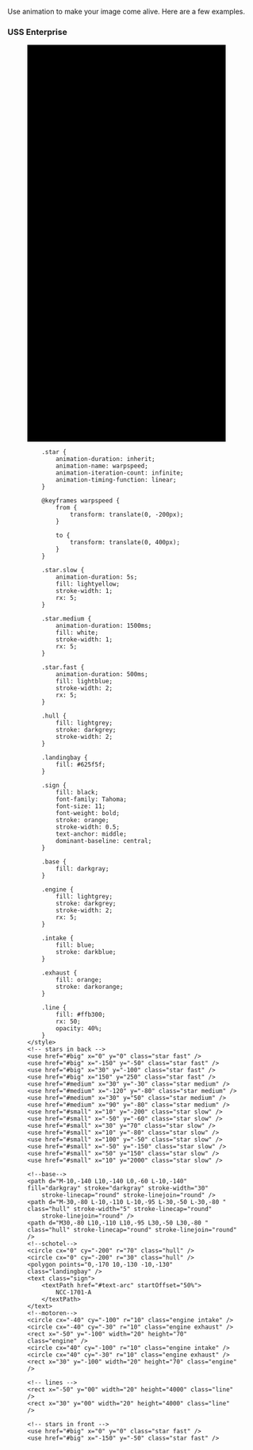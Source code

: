 Use animation to make your image come alive. Here are a few examples.

### USS Enterprise

<figure>
<svg class="space" width="400px" height="800px" viewBox="-200 -400 400 800">
    <defs>
        <path id="text-arc" d="M-60,-200 A60,60,0,0,1,60,-200" />
        <rect id="big" x="30" y="-100" width="4" height="60" />
        <rect id="medium" x="30" y="-100" width="2" height="30" />
        <rect id="small" x="30" y="-100" width="1" height="10" />
    </defs>
    <!--classes-->
    <style>
        .space {
            background: black;
        }

        .star {
            animation-duration: inherit;
            animation-name: warpspeed;
            animation-iteration-count: infinite;
            animation-timing-function: linear;
        }

        @keyframes warpspeed {
            from {
                transform: translate(0, -200px);
            }

            to {
                transform: translate(0, 400px);
            }
        }

        .star.slow {
            animation-duration: 5s;
            fill: lightyellow;
            stroke-width: 1;
            rx: 5;
        }

        .star.medium {
            animation-duration: 1500ms;
            fill: white;
            stroke-width: 1;
            rx: 5;
        }

        .star.fast {
            animation-duration: 500ms;
            fill: lightblue;
            stroke-width: 2;
            rx: 5;
        }

        .hull {
            fill: lightgrey;
            stroke: darkgrey;
            stroke-width: 2;
        }

        .landingbay {
            fill: #625f5f;
        }

        .sign {
            fill: black;
            font-family: Tahoma;
            font-size: 11;
            font-weight: bold;
            stroke: orange;
            stroke-width: 0.5;
            text-anchor: middle;
            dominant-baseline: central;
        }

        .base {
            fill: darkgray;
        }

        .engine {
            fill: lightgrey;
            stroke: darkgrey;
            stroke-width: 2;
            rx: 5;
        }

        .intake {
            fill: blue;
            stroke: darkblue;
        }

        .exhaust {
            fill: orange;
            stroke: darkorange;
        }

        .line {
            fill: #ffb300;
            rx: 50;
            opacity: 40%;
        }
    </style>
    <!-- stars in back -->
    <use href="#big" x="0" y="0" class="star fast" />
    <use href="#big" x="-150" y="-50" class="star fast" />
    <use href="#big" x="30" y="-100" class="star fast" />
    <use href="#big" x="150" y="250" class="star fast" />
    <use href="#medium" x="30" y="-30" class="star medium" />
    <use href="#medium" x="-120" y="-80" class="star medium" />
    <use href="#medium" x="30" y="50" class="star medium" />
    <use href="#medium" x="90" y="-80" class="star medium" />
    <use href="#small" x="10" y="-200" class="star slow" />
    <use href="#small" x="-50" y="-60" class="star slow" />
    <use href="#small" x="30" y="70" class="star slow" />
    <use href="#small" x="10" y="-80" class="star slow" />
    <use href="#small" x="100" y="-50" class="star slow" />
    <use href="#small" x="-50" y="-150" class="star slow" />
    <use href="#small" x="50" y="150" class="star slow" />
    <use href="#small" x="10" y="2000" class="star slow" />

    <!--base-->
    <path d="M-10,-140 L10,-140 L0,-60 L-10,-140" fill="darkgray" stroke="darkgray" stroke-width="30"
        stroke-linecap="round" stroke-linejoin="round" />
    <path d="M-30,-80 L-10,-110 L-10,-95 L-30,-50 L-30,-80 " class="hull" stroke-width="5" stroke-linecap="round"
        stroke-linejoin="round" />
    <path d="M30,-80 L10,-110 L10,-95 L30,-50 L30,-80 " class="hull" stroke-linecap="round" stroke-linejoin="round" />
    <!--schotel-->
    <circle cx="0" cy="-200" r="70" class="hull" />
    <circle cx="0" cy="-200" r="30" class="hull" />
    <polygon points="0,-170 10,-130 -10,-130" class="landingbay" />
    <text class="sign">
        <textPath href="#text-arc" startOffset="50%">
            NCC-1701-A
        </textPath>
    </text>
    <!--motoren-->
    <circle cx="-40" cy="-100" r="10" class="engine intake" />
    <circle cx="-40" cy="-30" r="10" class="engine exhaust" />
    <rect x="-50" y="-100" width="20" height="70" class="engine" />
    <circle cx="40" cy="-100" r="10" class="engine intake" />
    <circle cx="40" cy="-30" r="10" class="engine exhaust" />
    <rect x="30" y="-100" width="20" height="70" class="engine" />

    <!-- lines -->
    <rect x="-50" y="00" width="20" height="4000" class="line" />
    <rect x="30" y="00" width="20" height="4000" class="line" />

    <!-- stars in front -->
    <use href="#big" x="0" y="0" class="star fast" />
    <use href="#big" x="-150" y="-50" class="star fast" />
</svg>
</figure>
